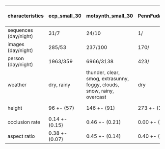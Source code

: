 | characteristics       | ecp_small_30   | motsynth_small_30                                                      | PennFudanPed_200   | Twincity-Unreal-v5_30   |
|:----------------------|:---------------|:-----------------------------------------------------------------------|:-------------------|:------------------------|
| sequences (day/night) | 31/7           | 24/10                                                                  | 1/                 | 2/2                     |
| images (day/night)    | 285/53         | 237/100                                                                | 170/               | 50/60                   |
| person (day/night)    | 1963/359       | 6966/3138                                                              | 423/               | 1084/1156               |
| weather               | dry, rainy     | thunder, clear, smog, extrasunny, foggy, clouds, snow, rainy, overcast | dry                | clouds, snow            |
| height                | 96 +- (57)     | 146 +- (91)                                                            | 273 +- (35)        | 146 +- (20)             |
| occlusion rate        | 0.14 +- (0.15) | 0.46 +- (0.21)                                                         | 0.00 +- (0.00)     | 0.00 +- (0.00)          |
| aspect ratio          | 0.38 +- (0.07) | 0.45 +- (0.14)                                                         | 0.40 +- (0.08)     | inf +- (nan)            |